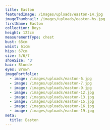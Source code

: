 ```yaml
---
title: Easton
featuredImage: /images/uploads/easton-14.jpg
imageThumbnail: /images/uploads/easton-hs.jpg
firstName: Easton
collection: Boys
height: 122cm
measurementType: chest
bust: 65cm
waist: 61cm
hips: 67cm
size: 5/6/7
shoeSize: '3'
hair: Blonde
eyes: Brown
imagePortfolio:
  - image: /images/uploads/easton-6.jpg
  - image: /images/uploads/easton-7.jpg
  - image: /images/uploads/easton-9.jpg
  - image: /images/uploads/easton-12.jpg
  - image: /images/uploads/easton-13.jpg
  - image: /images/uploads/easton-15.jpg
  - image: /images/uploads/easton-16.jpg
  - image: /images/uploads/easton-19.jpg
meta:
  title: Easton
---
```


